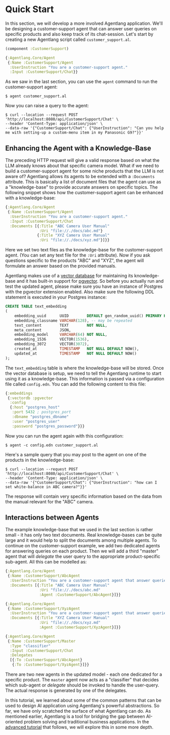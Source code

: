 # Quick Start

In this section, we will develop a more involved Agentlang application. We'll be designing a customer-support agent that can answer user queries on specific products and also keep track of its chat-session. Let's start by creating a new Agentlang script called `customer_support.al`.


```clojure
(component :CustomerSupport)

{:Agentlang.Core/Agent
 {:Name :CustomerSupport/Agent
  :UserInstruction "You are a customer-support agent."
  :Input :CustomerSupport/Chat}}
```

As we saw in the last section, you can use the `agent` command to run the customer-support agent:

```shell
$ agent customer_support.al
```

Now you can raise a query to the agent:

```shell
$ curl --location --request POST 'http://localhost:8080/api/CustomerSupport/Chat' \
--header 'Content-Type: application/json' \
--data-raw '{"CustomerSupport/Chat": {"UserInstruction": "Can you help me with setting-up a custom-menu item in my Panasonic G9?"}}'
```

## Enhancing the Agent with a Knowledge-Base

The preceding HTTP request will give a valid response based on what the LLM already knows about that specific camera model. What if we need to build a customer-support agent for some niche products that the LLM is not aware of? Agentlang allows its agents to be extended with a `:Documents` attribute. This is basically a list of document files that the agent can use as a "knowledge-base" to provide accurate answers on specific topics. The following snippet shows how the customer-support agent can be enhanced with a knowledge-base:

```clojure
{:Agentlang.Core/Agent
 {:Name :CustomerSupport/Agent
  :UserInstruction "You are a customer-support agent."
  :Input :CustomerSupport/Chat
  :Documents [{:Title "ABC Camera User Manual"
               :Uri "file://./docs/abc.md"}
              {:Title "XYZ Camera User Manual"
               :Uri "file://./docs/xyz.md"}]}}
```

Here we set two text files as the knowledge-base for the customer-support agent. (You can set any text file for the `:Uri` attribute). Now if you ask questions specific to the products "ABC" and "XYZ", the agent will formulate an answer based on the provided manuals.

Agentlang makes use of a [vector database](https://en.wikipedia.org/wiki/Vector_database) for maintaining its knowledge-base and it has built-in support for [pgvector](https://github.com/pgvector/pgvector). So before you actually run and test the updated agent, please make sure you have an instance of Postgres with the pgvector extension enabled. Also make sure the following DDL statement is executed in your Postgres instance:

```sql
CREATE TABLE text_embedding
(
    embedding_uuid      UUID        DEFAULT gen_random_uuid() PRIMARY KEY,
    embedding_classname VARCHAR(128), -- may be repeated
    text_content        TEXT        NOT NULL,
    meta_content        JSON,
    embedding_model     VARCHAR(64) NOT NULL,
    embedding_1536      VECTOR(1536),
    embedding_3072      VECTOR(3072),
    created_at          TIMESTAMP   NOT NULL DEFAULT NOW(),
    updated_at          TIMESTAMP   NOT NULL DEFAULT NOW()
);
```

The `text_embedding` table is where the knowledge-base will be stored. Once the vector database is setup, we need to tell the Agentlang runtime to start using it as a knowledge-base. This information is passed via a configuration file called `config.edn`. You can add the following content to this file:

```clojure
{:embeddings
 {:vectordb :pgvector
  :config
  {:host "postgres_host"
   :port 5432 ; postgres_port
   :dbname "postgres_dbname"
   :user "postgres_user"
   :password "postgres_password"}}}
```

Now you can run the agent again with this configuration:

```shell
$ agent -c config.edn customer_support.al
```

Here's a sample query that you may post to the agent on one of the products in the knowledge-base:

```shell
$ curl --location --request POST 'http://localhost:8080/api/CustomerSupport/Chat' \
--header 'Content-Type: application/json' \
--data-raw '{"CustomerSupport/Chat": {"UserInstruction": "how can I set white-balance in ABC camera?"}}'
```

The response will contain very specific information based on the data from the manual relevant for the "ABC" camera.

## Interactions between Agents

The example knowledge-base that we used in the last section is rather small - it has only two text documents. Real knowledge-bases can be quite large and it would help to split the documents among multiple agents. To continue on the customer-support example, we add two dedicated agents for answering queries on each product. Then we will add a third "master" agent that will *delegate* the user query to the appropriate product-specific sub-agent. All this can be modelled as:

```clojure
{:Agentlang.Core/Agent
 {:Name :CustomerSupport/AbcAgent
  :UserInstruction "You are a customer-support agent that answer queries on the ABC camera only."
  :Documents [{:Title "ABC Camera User Manual"
               :Uri "file://./docs/abc.md"
               :Agent :CustomerSupport/AbcAgent}]}}

{:Agentlang.Core/Agent
 {:Name :CustomerSupport/XyzAgent
  :UserInstruction "You are a customer-support agent that answer queries on the XYZ camera only."
  :Documents [{:Title "XYZ Camera User Manual"
               :Uri "file://./docs/xyz.md"
               :Agent :CustomerSupport/XyzAgent}]}}

{:Agentlang.Core/Agent
 {:Name :CustomerSupport/Master
  :Type "classifier"
  :Input :CustomerSupport/Chat
  :Delegates
  [{:To :CustomerSupport/AbcAgent}
   {:To :CustomerSupport/XyzAgent}]}}
```

There are two new agents in the updated model - each one dedicated for a specific product. The `master` agent now acts as a "classifier" that decides which sub-agent or *delegate* should be invoked to handle the user-query. The actual response is generated by one of the delegates.

In this tutorial, we learned about some of the common patterns that can be used to design AI application using Agentlang's powerful abstractions. So far, we have only scratched the surface of what Agentlang can do. As mentioned earlier, Agentlang is a tool for bridging the gap between AI-oriented problem solving and traditional business applications. In the [advanced tutorial](tutorial.md) that follows, we will explore this in some more depth.
